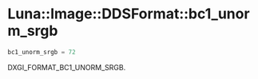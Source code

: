 # Luna::Image::DDSFormat::bc1_unorm_srgb

```c++
bc1_unorm_srgb = 72
```

DXGI_FORMAT_BC1_UNORM_SRGB. 

